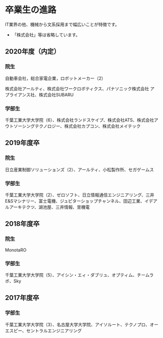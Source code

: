 # 卒業生の進路

IT業界の他、機械から文系採用まで幅広いことが特徴です。

* 「株式会社」等は省略しています。

## 2020年度（内定）

### 院生

自動車会社，総合家電企業，ロボットメーカー（2）

株式会社アールティ、株式会社ワークロボティクス、パナソニック株式会社 アプライアンス社、株式会社SUBARU


### 学部生

千葉工業大学大学院（6）、株式会社ランドスケイプ、株式会社ATS、株式会社アウトソーシングテクノロジー、株式会社カプコン、株式会社メイテック

## 2019年度卒

### 院生

日立産業制御ソリューションズ（2）、アールティ、小松製作所、セガゲームス

### 学部生

千葉工業大学大学院（2）、ゼロソフト、日立情報通信エンジニアリング、三井E&Sマシナリー、富士電機、ジュピターショップチャンネル、田辺工業、イデアルアーキテクツ、湖池屋、三井情報、昱機電

## 2018年度卒

### 院生

MonotaRO

### 学部生

千葉工業大学大学院（5）、アイシン・エィ・ダブリュ、オプティム、チームラボ、Sky

## 2017年度卒

### 学部生

千葉工業大学大学院（3）、名古屋大学大学院、アイソルート、テクノプロ、オーエスピー、セントラルエンジニアリング
